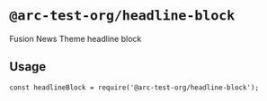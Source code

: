 # `@arc-test-org/headline-block`

Fusion News Theme headline block

## Usage

```
const headlineBlock = require('@arc-test-org/headline-block');
```

